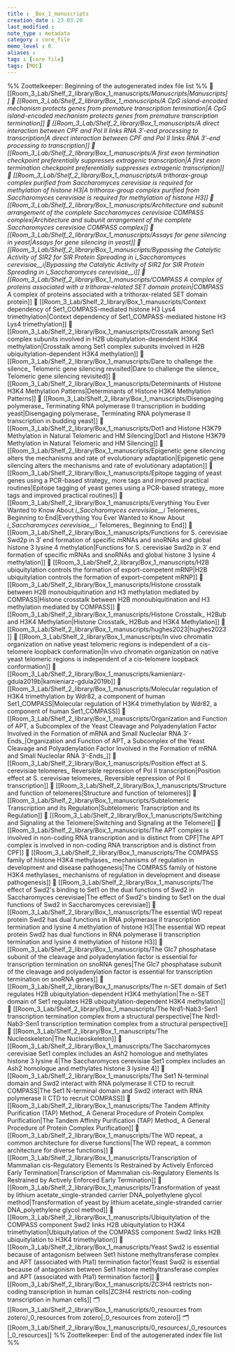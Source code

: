```yaml
---
title : _Box_1_manuscripts
creation_date : 23.03.20
last_modified :
note_type : metadata
category : core_file
memo_level : 0
aliases : 
tags : [core file]
tags: [MOC]
---
```

%% Zoottelkeeper: Beginning of the autogenerated index file list  %%
📄 [[Room_3_Lab/Shelf_2_library/Box_1_manuscripts/_Manuscripts|_Manuscripts]]
📄 [[Room_3_Lab/Shelf_2_library/Box_1_manuscripts/A CpG island-encoded mechanism protects genes from premature transcription termination|A CpG island-encoded mechanism protects genes from premature transcription termination]]
📄 [[Room_3_Lab/Shelf_2_library/Box_1_manuscripts/A direct interaction between CPF and Pol II links RNA 3ʹ-end processing to transcription|A direct interaction between CPF and Pol II links RNA 3ʹ-end processing to transcription]]
📄 [[Room_3_Lab/Shelf_2_library/Box_1_manuscripts/A first exon termination checkpoint preferentially suppresses extragenic transcription|A first exon termination checkpoint preferentially suppresses extragenic transcription]]
📄 [[Room_3_Lab/Shelf_2_library/Box_1_manuscripts/A trithorax-group complex purified from Saccharomyces cerevisiae is required for methylation of histone H3|A trithorax-group complex purified from Saccharomyces cerevisiae is required for methylation of histone H3]]
📄 [[Room_3_Lab/Shelf_2_library/Box_1_manuscripts/Architecture and subunit arrangement of the complete Saccharomyces cerevisiae COMPASS complex|Architecture and subunit arrangement of the complete Saccharomyces cerevisiae COMPASS complex]]
📄 [[Room_3_Lab/Shelf_2_library/Box_1_manuscripts/Assays for gene silencing in yeast|Assays for gene silencing in yeast]]
📄 [[Room_3_Lab/Shelf_2_library/Box_1_manuscripts/Bypassing the Catalytic Activity of SIR2 for SIR Protein Spreading in _i_Saccharomyces cerevisiae__i_|Bypassing the Catalytic Activity of SIR2 for SIR Protein Spreading in _i_Saccharomyces cerevisiae__i_]]
📄 [[Room_3_Lab/Shelf_2_library/Box_1_manuscripts/COMPASS_ A complex of proteins associated with a trithorax-related SET domain protein|COMPASS_ A complex of proteins associated with a trithorax-related SET domain protein]]
📄 [[Room_3_Lab/Shelf_2_library/Box_1_manuscripts/Context dependency of Set1_COMPASS-mediated histone H3 Lys4 trimethylation|Context dependency of Set1_COMPASS-mediated histone H3 Lys4 trimethylation]]
📄 [[Room_3_Lab/Shelf_2_library/Box_1_manuscripts/Crosstalk among Set1 complex subunits involved in H2B ubiquitylation-dependent H3K4 methylation|Crosstalk among Set1 complex subunits involved in H2B ubiquitylation-dependent H3K4 methylation]]
📄 [[Room_3_Lab/Shelf_2_library/Box_1_manuscripts/Dare to challenge the silence_ Telomeric gene silencing revisited|Dare to challenge the silence_ Telomeric gene silencing revisited]]
📄 [[Room_3_Lab/Shelf_2_library/Box_1_manuscripts/Determinants of Histone H3K4 Methylation Patterns|Determinants of Histone H3K4 Methylation Patterns]]
📄 [[Room_3_Lab/Shelf_2_library/Box_1_manuscripts/Disengaging polymerase_ Terminating RNA polymerase II transcription in budding yeast|Disengaging polymerase_ Terminating RNA polymerase II transcription in budding yeast]]
📄 [[Room_3_Lab/Shelf_2_library/Box_1_manuscripts/Dot1 and Histone H3K79 Methylation in Natural Telomeric and HM Silencing|Dot1 and Histone H3K79 Methylation in Natural Telomeric and HM Silencing]]
📄 [[Room_3_Lab/Shelf_2_library/Box_1_manuscripts/Epigenetic gene silencing alters the mechanisms and rate of evolutionary adaptation|Epigenetic gene silencing alters the mechanisms and rate of evolutionary adaptation]]
📄 [[Room_3_Lab/Shelf_2_library/Box_1_manuscripts/Epitope tagging of yeast genes using a PCR-based strategy_ more tags and improved practical routines|Epitope tagging of yeast genes using a PCR-based strategy_ more tags and improved practical routines]]
📄 [[Room_3_Lab/Shelf_2_library/Box_1_manuscripts/Everything You Ever Wanted to Know About _i_Saccharomyces cerevisiae__i_ Telomeres_ Beginning to End|Everything You Ever Wanted to Know About _i_Saccharomyces cerevisiae__i_ Telomeres_ Beginning to End]]
📄 [[Room_3_Lab/Shelf_2_library/Box_1_manuscripts/Functions for S. cerevisiae Swd2p in 3′ end formation of specific mRNAs and snoRNAs and global histone 3 lysine 4 methylation|Functions for S. cerevisiae Swd2p in 3′ end formation of specific mRNAs and snoRNAs and global histone 3 lysine 4 methylation]]
📄 [[Room_3_Lab/Shelf_2_library/Box_1_manuscripts/H2B ubiquitylation controls the formation of export-competent mRNP|H2B ubiquitylation controls the formation of export-competent mRNP]]
📄 [[Room_3_Lab/Shelf_2_library/Box_1_manuscripts/Histone crosstalk between H2B monoubiquitination and H3 methylation mediated by COMPASS|Histone crosstalk between H2B monoubiquitination and H3 methylation mediated by COMPASS]]
📄 [[Room_3_Lab/Shelf_2_library/Box_1_manuscripts/Histone Crosstalk_ H2Bub and H3K4 Methylation|Histone Crosstalk_ H2Bub and H3K4 Methylation]]
📄 [[Room_3_Lab/Shelf_2_library/Box_1_manuscripts/hughes2023|hughes2023]]
📄 [[Room_3_Lab/Shelf_2_library/Box_1_manuscripts/In vivo chromatin organization on native yeast telomeric regions is independent of a cis-telomere loopback conformation|In vivo chromatin organization on native yeast telomeric regions is independent of a cis-telomere loopback conformation]]
📄 [[Room_3_Lab/Shelf_2_library/Box_1_manuscripts/kamieniarz-gdula2019b|kamieniarz-gdula2019b]]
📄 [[Room_3_Lab/Shelf_2_library/Box_1_manuscripts/Molecular regulation of H3K4 trimethylation by Wdr82, a component of human Set1_COMPASS|Molecular regulation of H3K4 trimethylation by Wdr82, a component of human Set1_COMPASS]]
📄 [[Room_3_Lab/Shelf_2_library/Box_1_manuscripts/Organization and Function of APT, a Subcomplex of the Yeast Cleavage and Polyadenylation Factor Involved in the Formation of mRNA and Small Nucleolar RNA 3′-Ends_|Organization and Function of APT, a Subcomplex of the Yeast Cleavage and Polyadenylation Factor Involved in the Formation of mRNA and Small Nucleolar RNA 3′-Ends_]]
📄 [[Room_3_Lab/Shelf_2_library/Box_1_manuscripts/Position effect at S. cerevisiae telomeres_ Reversible repression of Pol II transcription|Position effect at S. cerevisiae telomeres_ Reversible repression of Pol II transcription]]
📄 [[Room_3_Lab/Shelf_2_library/Box_1_manuscripts/Structure and function of telomeres|Structure and function of telomeres]]
📄 [[Room_3_Lab/Shelf_2_library/Box_1_manuscripts/Subtelomeric Transcription and its Regulation|Subtelomeric Transcription and its Regulation]]
📄 [[Room_3_Lab/Shelf_2_library/Box_1_manuscripts/Switching and Signaling at the Telomere|Switching and Signaling at the Telomere]]
📄 [[Room_3_Lab/Shelf_2_library/Box_1_manuscripts/The APT complex is involved in non-coding RNA transcription and is distinct from CPF|The APT complex is involved in non-coding RNA transcription and is distinct from CPF]]
📄 [[Room_3_Lab/Shelf_2_library/Box_1_manuscripts/The COMPASS family of histone H3K4 methylases_ mechanisms of regulation in development and disease pathogenesis|The COMPASS family of histone H3K4 methylases_ mechanisms of regulation in development and disease pathogenesis]]
📄 [[Room_3_Lab/Shelf_2_library/Box_1_manuscripts/The effect of Swd2's binding to Set1 on the dual functions of Swd2 in Saccharomyces cerevisiae|The effect of Swd2's binding to Set1 on the dual functions of Swd2 in Saccharomyces cerevisiae]]
📄 [[Room_3_Lab/Shelf_2_library/Box_1_manuscripts/The essential WD repeat protein Swd2 has dual functions in RNA polymerase II transcription termination and lysine 4 methylation of histone H3|The essential WD repeat protein Swd2 has dual functions in RNA polymerase II transcription termination and lysine 4 methylation of histone H3]]
📄 [[Room_3_Lab/Shelf_2_library/Box_1_manuscripts/The Glc7 phosphatase subunit of the cleavage and polyadenylation factor is essential for transcription termination on snoRNA genes|The Glc7 phosphatase subunit of the cleavage and polyadenylation factor is essential for transcription termination on snoRNA genes]]
📄 [[Room_3_Lab/Shelf_2_library/Box_1_manuscripts/The n-SET domain of Set1 regulates H2B ubiquitylation-dependent H3K4 methylation|The n-SET domain of Set1 regulates H2B ubiquitylation-dependent H3K4 methylation]]
📄 [[Room_3_Lab/Shelf_2_library/Box_1_manuscripts/The Nrd1-Nab3-Sen1 transcription termination complex from a structural perspective|The Nrd1-Nab3-Sen1 transcription termination complex from a structural perspective]]
📄 [[Room_3_Lab/Shelf_2_library/Box_1_manuscripts/The Nucleoskeleton|The Nucleoskeleton]]
📄 [[Room_3_Lab/Shelf_2_library/Box_1_manuscripts/The Saccharomyces cerevisiae Set1 complex includes an Ash2 homologue and methylates histone 3 lysine 4|The Saccharomyces cerevisiae Set1 complex includes an Ash2 homologue and methylates histone 3 lysine 4]]
📄 [[Room_3_Lab/Shelf_2_library/Box_1_manuscripts/The Set1 N-terminal domain and Swd2 interact with RNA polymerase II CTD to recruit COMPASS|The Set1 N-terminal domain and Swd2 interact with RNA polymerase II CTD to recruit COMPASS]]
📄 [[Room_3_Lab/Shelf_2_library/Box_1_manuscripts/The Tandem Affinity Purification (TAP) Method_ A General Procedure of Protein Complex Purification|The Tandem Affinity Purification (TAP) Method_ A General Procedure of Protein Complex Purification]]
📄 [[Room_3_Lab/Shelf_2_library/Box_1_manuscripts/The WD repeat_ a common architecture for diverse functions|The WD repeat_ a common architecture for diverse functions]]
📄 [[Room_3_Lab/Shelf_2_library/Box_1_manuscripts/Transcription of Mammalian cis-Regulatory Elements Is Restrained by Actively Enforced Early Termination|Transcription of Mammalian cis-Regulatory Elements Is Restrained by Actively Enforced Early Termination]]
📄 [[Room_3_Lab/Shelf_2_library/Box_1_manuscripts/Transformation of yeast by lithium acetate_single-stranded carrier DNA_polyethylene glycol method|Transformation of yeast by lithium acetate_single-stranded carrier DNA_polyethylene glycol method]]
📄 [[Room_3_Lab/Shelf_2_library/Box_1_manuscripts/Ubiquitylation of the COMPASS component Swd2 links H2B ubiquitylation to H3K4 trimethylation|Ubiquitylation of the COMPASS component Swd2 links H2B ubiquitylation to H3K4 trimethylation]]
📄 [[Room_3_Lab/Shelf_2_library/Box_1_manuscripts/Yeast Swd2 is essential because of antagonism between Set1 histone methyltransferase complex and APT (associated with Pta1) termination factor|Yeast Swd2 is essential because of antagonism between Set1 histone methyltransferase complex and APT (associated with Pta1) termination factor]]
📄 [[Room_3_Lab/Shelf_2_library/Box_1_manuscripts/ZC3H4 restricts non-coding transcription in human cells|ZC3H4 restricts non-coding transcription in human cells]]
🗂️ [[Room_3_Lab/Shelf_2_library/Box_1_manuscripts/0_resources from zotero/_0_resources from zotero|_0_resources from zotero]]
🗂️ [[Room_3_Lab/Shelf_2_library/Box_1_manuscripts/0_resources/_0_resources|_0_resources]]
%% Zoottelkeeper: End of the autogenerated index file list  %%
